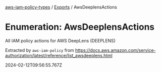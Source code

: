 [aws-iam-policy-types](../README.md) / [Exports](../modules.md) / AwsDeeplensActions

# Enumeration: AwsDeeplensActions

All IAM policy actions for AWS DeepLens (DEEPLENS)

Extracted by `aws-iam-policy` from
https://docs.aws.amazon.com/service-authorization/latest/reference/list_awsdeeplens.html

2024-02-12T09:56:55.767Z
